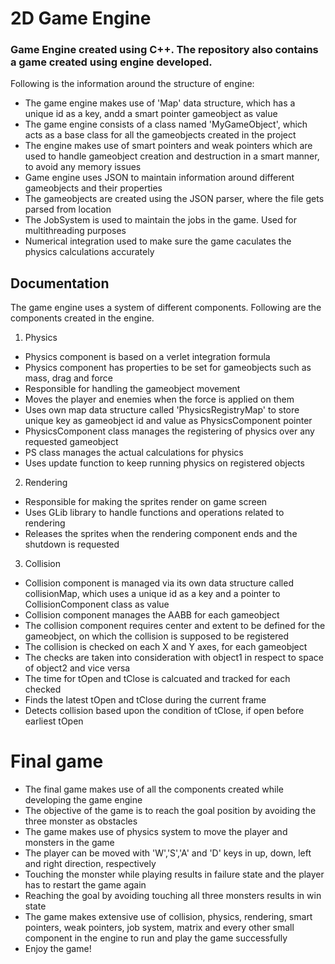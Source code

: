 
# 2D Game Engine

### Game Engine created using C++. The repository also contains a game created using engine developed.

Following is the information around the structure of engine:

- The game engine makes use of 'Map' data structure, which has a unique id as a key, andd a smart pointer gameobject as value
- The game engine consists of a class named 'MyGameObject', which acts as a base class for all the gameobjects created in the project
- The engine makes use of smart pointers and weak pointers which are used to handle gameobject creation and destruction in a smart manner, to avoid any memory issues
- Game engine uses JSON to maintain information around different gameobjects and their properties
- The gameobjects are created using the JSON parser, where the file gets parsed from location
- The JobSystem is used to maintain the jobs in the game. Used for multithreading purposes
- Numerical integration used to make sure the game caculates the physics calculations accurately


## Documentation

The game engine uses a system of different components. Following are the components created in the engine.

1. Physics
- Physics component is based on a verlet integration formula
- Physics component has properties to be set for gameobjects such as mass, drag and force
- Responsible for handling the gameobject movement
- Moves the player and enemies when the force is applied on them
- Uses own map data structure called 'PhysicsRegistryMap' to store unique key as gameobject id and value as PhysicsComponent pointer
- PhysicsComponent class manages the registering of physics over any requested gameobject
- PS class manages the actual calculations for physics
- Uses update function to keep running physics on registered objects

2. Rendering
- Responsible for making the sprites render on game screen
- Uses GLib library to handle functions and operations related to rendering
- Releases the sprites when the rendering component ends and the shutdown is requested

3. Collision
- Collision component is managed via its own data structure called collisionMap, which uses a unique id as a key and a pointer to CollisionComponent class as value
- Collision component manages the AABB for each gameobject
- The collision component requires center and extent to be defined for the gameobject, on which the collision is supposed to be registered
- The collision is checked on each X and Y axes, for each gameobject
- The checks are taken into consideration with object1 in respect to space of object2 and vice versa
- The time for tOpen and tClose is calcuated and tracked for each checked
- Finds the latest tOpen and tClose during the current frame 
- Detects collision based upon the condition of tClose, if open before earliest tOpen


# Final game
- The final game makes use of all the components created while developing the game engine
- The objective of the game is to reach the goal position by avoiding the three monster as obstacles
- The game makes use of physics system to move the player and monsters in the game
- The player can be moved with 'W','S','A' and 'D' keys in up, down, left and right direction, respectively
- Touching the monster while playing results in failure state and the player has to restart the game again
- Reaching the goal by avoiding touching all three monsters results in win state
- The game makes extensive use of collision, physics, rendering, smart pointers, weak pointers, job system, matrix and every other small component in the engine to run and play the game successfully
- Enjoy the game!
